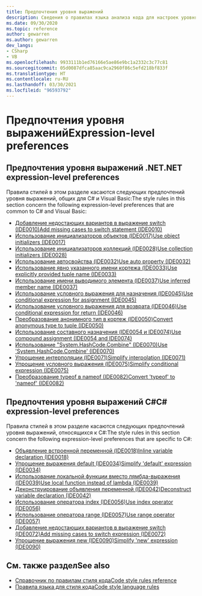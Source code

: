 ```yaml
---
title: Предпочтения уровня выражений
description: Сведения о правилах языка анализа кода для настроек уровня выражений
ms.date: 09/30/2020
ms.topic: reference
author: gewarren
ms.author: gewarren
dev_langs:
- CSharp
- VB
ms.openlocfilehash: 9933111b1ed76166e5ae86e9bc1a2332c3c77c81
ms.sourcegitcommit: 05d0087dfca85aac9ca2960f86c5efd218bf833f
ms.translationtype: HT
ms.contentlocale: ru-RU
ms.lasthandoff: 03/30/2021
ms.locfileid: "96593792"
---
```

# <a name="expression-level-preferences"></a><span data-ttu-id="c0255-103">Предпочтения уровня выражений</span><span class="sxs-lookup"><span data-stu-id="c0255-103">Expression-level preferences</span></span>

## <a name="net-expression-level-preferences"></a><span data-ttu-id="c0255-104">Предпочтения уровня выражений .NET</span><span class="sxs-lookup"><span data-stu-id="c0255-104">.NET expression-level preferences</span></span>

<span data-ttu-id="c0255-105">Правила стилей в этом разделе касаются следующих предпочтений уровня выражений, общих для C# и Visual Basic:</span><span class="sxs-lookup"><span data-stu-id="c0255-105">The style rules in this section concern the following expression-level preferences that are common to C# and Visual Basic:</span></span>

- [<span data-ttu-id="c0255-106">Добавление недостающих вариантов в выражение switch (IDE0010)</span><span class="sxs-lookup"><span data-stu-id="c0255-106">Add missing cases to switch statement (IDE0010)</span></span>](ide0010.md)
- [<span data-ttu-id="c0255-107">Использование инициализаторов объектов (IDE0017)</span><span class="sxs-lookup"><span data-stu-id="c0255-107">Use object initializers (IDE0017)</span></span>](ide0017.md)
- [<span data-ttu-id="c0255-108">Использование инициализаторов коллекций (IDE0028)</span><span class="sxs-lookup"><span data-stu-id="c0255-108">Use collection initializers (IDE0028)</span></span>](ide0028.md)
- [<span data-ttu-id="c0255-109">Использование автосвойства (IDE0032)</span><span class="sxs-lookup"><span data-stu-id="c0255-109">Use auto property (IDE0032)</span></span>](ide0032.md)
- [<span data-ttu-id="c0255-110">Использование явно указанного имени кортежа (IDE0033)</span><span class="sxs-lookup"><span data-stu-id="c0255-110">Use explicitly provided tuple name (IDE0033)</span></span>](ide0033.md)
- [<span data-ttu-id="c0255-111">Использование имени выводимого элемента (IDE0037)</span><span class="sxs-lookup"><span data-stu-id="c0255-111">Use inferred member name (IDE0037)</span></span>](ide0037.md)
- [<span data-ttu-id="c0255-112">Использование условного выражения для назначения (IDE0045)</span><span class="sxs-lookup"><span data-stu-id="c0255-112">Use conditional expression for assignment (IDE0045)</span></span>](ide0045.md)
- [<span data-ttu-id="c0255-113">Использование условного выражения для возврата (IDE0046)</span><span class="sxs-lookup"><span data-stu-id="c0255-113">Use conditional expression for return (IDE0046)</span></span>](ide0046.md)
- [<span data-ttu-id="c0255-114">Преобразование анонимного тип в кортеж (IDE0050)</span><span class="sxs-lookup"><span data-stu-id="c0255-114">Convert anonymous type to tuple (IDE0050)</span></span>](ide0050.md)
- [<span data-ttu-id="c0255-115">Использование составного назначения (IDE0054 и IDE0074)</span><span class="sxs-lookup"><span data-stu-id="c0255-115">Use compound assignment (IDE0054 and IDE0074)</span></span>](ide0054-ide0074.md)
- [<span data-ttu-id="c0255-116">Использование "System.HashCode.Combine" (IDE0070)</span><span class="sxs-lookup"><span data-stu-id="c0255-116">Use 'System.HashCode.Combine' (IDE0070)</span></span>](ide0070.md)
- [<span data-ttu-id="c0255-117">Упрощение интерполяции (IDE0071)</span><span class="sxs-lookup"><span data-stu-id="c0255-117">Simplify interpolation (IDE0071)</span></span>](ide0071.md)
- [<span data-ttu-id="c0255-118">Упрощение условного выражения (IDE0075)</span><span class="sxs-lookup"><span data-stu-id="c0255-118">Simplify conditional expression (IDE0075)</span></span>](ide0075.md)
- [<span data-ttu-id="c0255-119">Преобразование typeof в nameof (IDE0082)</span><span class="sxs-lookup"><span data-stu-id="c0255-119">Convert 'typeof' to 'nameof' (IDE0082)</span></span>](ide0082.md)

## <a name="c-expression-level-preferences"></a><span data-ttu-id="c0255-120">Предпочтения уровня выражений C#</span><span class="sxs-lookup"><span data-stu-id="c0255-120">C# expression-level preferences</span></span>

<span data-ttu-id="c0255-121">Правила стилей в этом разделе касаются следующих предпочтений уровня выражений, относящихся к C#:</span><span class="sxs-lookup"><span data-stu-id="c0255-121">The style rules in this section concern the following expression-level preferences that are specific to C#:</span></span>

- [<span data-ttu-id="c0255-122">Объявление встроенной переменной (IDE0018)</span><span class="sxs-lookup"><span data-stu-id="c0255-122">Inline variable declaration (IDE0018)</span></span>](ide0018.md)
- [<span data-ttu-id="c0255-123">Упрощение выражения default (IDE0034)</span><span class="sxs-lookup"><span data-stu-id="c0255-123">Simplify 'default' expression (IDE0034)</span></span>](ide0034.md)
- [<span data-ttu-id="c0255-124">Использование локальной функции вместо лямбда-выражения (IDE0039)</span><span class="sxs-lookup"><span data-stu-id="c0255-124">Use local function instead of lambda (IDE0039)</span></span>](ide0039.md)
- [<span data-ttu-id="c0255-125">Деконструирование объявления переменной (IDE0042)</span><span class="sxs-lookup"><span data-stu-id="c0255-125">Deconstruct variable declaration (IDE0042)</span></span>](ide0042.md)
- [<span data-ttu-id="c0255-126">Использование оператора index (IDE0056)</span><span class="sxs-lookup"><span data-stu-id="c0255-126">Use index operator (IDE0056)</span></span>](ide0056.md)
- [<span data-ttu-id="c0255-127">Использование оператора range (IDE0057)</span><span class="sxs-lookup"><span data-stu-id="c0255-127">Use range operator (IDE0057)</span></span>](ide0057.md)
- [<span data-ttu-id="c0255-128">Добавление недостающих вариантов в выражение switch (IDE0072)</span><span class="sxs-lookup"><span data-stu-id="c0255-128">Add missing cases to switch expression (IDE0072)</span></span>](ide0072.md)
- [<span data-ttu-id="c0255-129">Упрощение выражения new (IDE0090)</span><span class="sxs-lookup"><span data-stu-id="c0255-129">Simplify 'new' expression (IDE0090)</span></span>](ide0090.md)

## <a name="see-also"></a><span data-ttu-id="c0255-130">См. также раздел</span><span class="sxs-lookup"><span data-stu-id="c0255-130">See also</span></span>

- [<span data-ttu-id="c0255-131">Справочник по правилам стиля кода</span><span class="sxs-lookup"><span data-stu-id="c0255-131">Code style rules reference</span></span>](index.md)
- [<span data-ttu-id="c0255-132">Правила языка для стиля кода</span><span class="sxs-lookup"><span data-stu-id="c0255-132">Code style language rules</span></span>](language-rules.md)
